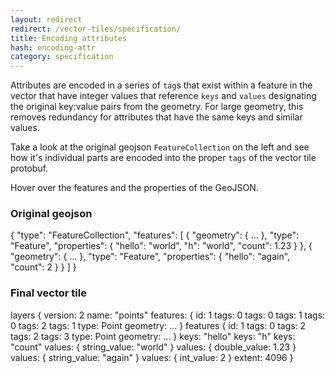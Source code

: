 ```yaml
---
layout: redirect
redirect: /vector-tiles/specification/
title: Encoding attributes
hash: encoding-attr
category: specification
---
```


Attributes are encoded in a series of `tag`s that exist within a feature in the vector that have integer values that reference `keys` and `values` designating the original key:value pairs from the geometry. For large geometry, this removes redundancy for attributes that have the same keys and similar values.

Take a look at the original geojson `FeatureCollection` on the left and see how it's individual parts are encoded into the proper `tags` of the vector tile protobuf.

<div id="js-example-encoding" class="js-example clearfix">
  <p class='fallback-hide fill-darken0 round inline pad2x pad1y'>Hover over the features and the properties of the GeoJSON.</p>

  <div class="js-example-body col12">
    <div class="col6 pad1">
      <h3>Original geojson</h3>
<div class="code">{
  "type": "FeatureCollection",
    "features": [
    <span class='feature' data-feat='1' id='thisthing'>{
  "geometry": { ... },
  "type": "Feature",
  "properties": {
    <span class='attr gj' data-attr='1' data-key='hello' data-value='world'>"hello": "world",</span>
    <span class='attr gj' data-attr='2' data-key='h' data-value='world'>"h": "world",</span>
    <span class='attr gj' data-attr='3' data-key='count' data-value='1.23'>"count": 1.23</span>
  }
},</span>
    <span class='feature' data-feat='2'>{
  "geometry": { ... },
  "type": "Feature",
  "properties": {
    <span class='attr gj' data-attr='4' data-key='hello' data-value='again'>"hello": "again",</span>
    <span class='attr gj' data-attr='5' data-key='count' data-value='2'>"count": 2</span>
  }
}</span>
  ]
}</div>

</div>
    <div class="col6 pad1">
      <h3>Final vector tile</h3>
<div class="code">layers {
  version: 2
  name: "points"
  <span class='feat' id='feat1'>features: {
  id: 1
  <span class='tagset' id='attr1'><span class='tag-key'>tags: 0</span>
<span class='tag-value'>tags: 0</span></span>
  <span class='tagset' id='attr2'><span class='tag-key'>tags: 1</span>
<span class='tag-value'>tags: 0</span></span>
  <span class='tagset' id='attr3'><span class='tag-key'>tags: 2</span>
<span class='tag-value'>tags: 1</span></span>
  type: Point
  geometry: ...
}</span>
  <span class='feat' id='feat2'>features {
  id: 1
  <span class='tagset' id='attr4'><span class='tag-key'>tags: 0</span>
<span class='tag-value'>tags: 2</span></span>
  <span class='tagset' id='attr5'><span class='tag-key'>tags: 2</span>
<span class='tag-value'>tags: 3</span></span>
  type: Point
  geometry: ...
}</span>
  <span class='key' id='key-hello'>keys: "hello"</span>
  <span class='key' id='key-h'>keys: "h"</span>
  <span class='key' id='key-count'>keys: "count"</span>
  <span class='value' id='value-world'>values: {
  string_value: "world"
}</span>
  <span class='value' id='value-1.23'>values: {
  double_value: 1.23
}</span>
  <span class='value' id='value-again'>values: {
  string_value: "again"
}</span>
  <span class='value' id='value-2'>values: {
  int_value: 2
}</span>
  extent: 4096
}</div>
      </div>
  </div>
</div>

<script>
// attr encoding example
$('.feature').on('mouseenter', featureEnter);
$('.feature').on('mouseleave', featureLeave);

function featureEnter(e) {
  var id = $(this).attr('data-feat');
  $('#feat'+id).addClass('highlight');
}
function featureLeave(e) {
  $('.feat').removeClass('highlight');
}

$('.attr').on('mouseenter', attrEnter);
$('.attr').on('mouseleave', attrLeave);
function attrEnter(e) {
  console.log($(this).attr('data-attr'));
  $('#attr'+$(this).attr('data-attr')).addClass('highlight');
  $('#key-'+$(this).attr('data-key')).addClass('highlight');
  $('#value-'+$(this).attr('data-value')).addClass('highlight');
}
function attrLeave(e) {
  $('.tagset, .key, .value').removeClass('highlight');
}
</script>